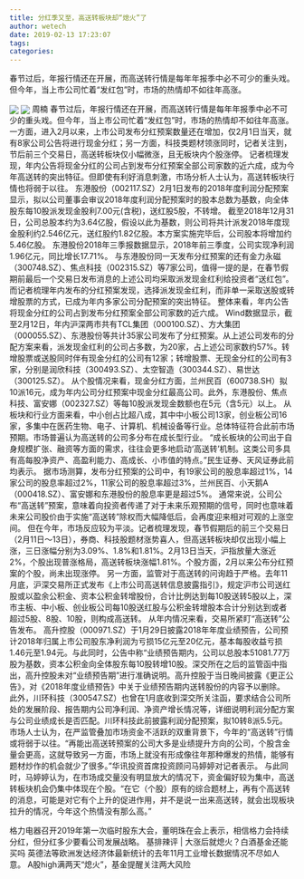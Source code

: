```yaml
---
title: 分红季又至，高送转板块却“熄火”了
author: wetech
date: 2019-02-13 17:23:07
tags: 
categories: 
---
```

春节过后，年报行情还在开展，而高送转行情是每年年报季中必不可少的重头戏。但今年，当上市公司忙着“发红包”时，市场的热情却不如往年高涨。
<!-- more -->
<img align="center" border="0" src="https://imgcdn.yicai.com/uppics/images/2019/02/babdfc244eb245c05bf13c5c021d67c9.jpg" />
<img align="center" border="0" src="https://imgcdn.yicai.com/uppics/images/2019/02/d0432b7e5605f1e12e8a94638ec968ad.jpg" />
周楠
春节过后，年报行情还在开展，而高送转行情是每年年报季中必不可少的重头戏。但今年，当上市公司忙着“发红包”时，市场的热情却不如往年高涨。
一方面，进入2月以来，上市公司发布分红预案数量还在增加，仅2月1日当天，就有8家公司公告将进行现金分红；另一方面，科技类题材领涨同时，记者关注到，节后前三个交易日，高送转板块仅小幅微涨，且无板块内个股涨停。
记者梳理发现，年内公告将现金分红的公司占到发布分红预案全部公司家数的近六成，成为今年高送转的突出特征。但即使有利好消息刺激，市场分析人士认为，高送转板块行情也将弱于以往。
东港股份（002117.SZ）2月1日发布的2018年度利润分配预案显示，拟以公司董事会审议2018年度利润分配预案时的股本总数为基数，向全体股东每10股派发现金股利7.00元(含税)，送红股5股，不转增。
截至2018年12月31日，公司总股本约为3.64亿股，假设以此为基数，则公司将共计派发2018年度现金股利约2.546亿元，送红股约1.82亿股。本方案实施完毕后，公司股本将增加约5.46亿股。
东港股份2018年三季报数据显示，2018年前三季度，公司实现净利润1.96亿元，同比增长17.71%。
与东港股份同一天发布分红预案的还有金力永磁（300748.SZ）、焦点科技（002315.SZ）等7家公司，值得一提的是，在春节假期前最后一个交易日发布消息的上述公司均采取派发现金红利给投资者“送红包”。
而记者梳理年内发布的分红预案发现，选择派发现金红利，而非单一采取送股或转增股票的方式，已成为年内多家公司分配预案的突出特征。
整体来看，年内公告将现金分红的公司占到发布分红预案全部公司家数的近六成。
Wind数据显示，截至2月12日，年内沪深两市共有TCL集团（000100.SZ）、方大集团（000055.SZ）、东港股份等共计35家公司发布了分红预案。从上述公司发布的分配方案来看，派发现金红利的公司占多数，为20家，占上述公司家数约57%。转增股票或送股同时伴有现金分红的公司有12家；转增股票、无现金分红的公司有3家，分别是润欣科技（300493.SZ）、太空智造（300344.SZ）、易世达（300125.SZ）。
从个股情况来看，现金分红方面，兰州民百（600738.SH）拟10派16元，成为年内公司分红预案中现金分红最高公司。此外，东港股份、焦点科技、富安娜（002327.SZ）等每10股派发现金数额也在5元（含5元）以上。
从板块和行业方面来看，中小创占比超八成，其中中小板公司13家，创业板公司16家，多集中在医药生物、电子、计算机、机械设备等行业。总体特征符合此前市场预期。市场普遍认为高送转的公司多分布在成长型行业。
“成长板块的公司出于自身规模扩张、融资等方面的需求，往往会更多地启动‘高送转’机制。这类公司多具有高每股净资产、高盈利能力、高成长、小市值的特点。”民生证券、天风证券此前均表示。
据市场测算，发布分红预案的公司中，有19家公司的股息率超过1%，14家公司的股息率超过2%，11家公司的股息率超过3%，兰州民百、小天鹅A（000418.SZ）、富安娜和东港股份的股息率更是超过5%。
通常来说，公司公布“高送转”预案，意味着向投资者传递了对于未来乐观预期的信号，同时也意味着未来公司股价由于实施“高送转”除权而大幅降低后，会再度迎来相对可观的上涨空间。
但在今年，市场反应较为平淡。记者梳理发现，春节假期后的前三个交易日（2月11日～13日），券商、科技股题材涨势喜人，但高送转板块却仅出现小幅上涨，三日涨幅分别为3.09%、1.8%和1.81%。2月13日当天，沪指放量大涨近2%，个股出现普涨格局，高送转板块涨幅1.81%。个股方面，2月以来公布分红预案的个股，尚未出现涨停。
另一方面，监管对于高送转的问询趋于严格。去年11月底，沪深交易所正式发布《上市公司高送转信息披露指引》，规定沪市公司送红股或以盈余公积金、资本公积金转增股份，合计比例达到每10股送转5股以上，深市主板、中小板、创业板公司每10股送红股与公积金转增股本合计分别达到或者超过5股、8股、10股，则构成高送转。
从年内情况来看，交易所紧盯“高送转”公告发布。
高升控股（000971.SZ）于1月29日披露2018年年度业绩预告，公司预计2018年归属上市公司股东净利润为亏损15亿元至20亿元，基本每股收益亏损1.46元至1.94元。与此同时，公告中称“业绩预告期内，公司以总股本51081.77万股为基数，资本公积金向全体股东每10股转增10股。深交所在之后的监管函中指出，高升控股未对“业绩预告期”进行准确说明。高升控股于当日晚间披露《更正公告》，对《2018年度业绩预告》中关于业绩预告期内送转股份的内容予以删除。
此外，川环科技（300547.SZ）也曾在1月底收到深交所关注函，要求结合公司所处的发展阶段、报告期内公司净利润、净资产增长情况等，详细说明利润分配方案与公司业绩成长是否匹配。川环科技此前披露利润分配预案，拟10转8派5.5元。
市场人士认为，在严监管叠加市场资金不活跃的双重背景下，今年的“高送转”行情或将弱于以往。“再能出高送转预案的公司大多是业绩提升方向的公司，个股含金量会更高，这就导致另一方面，市场上就没有形成像往年那种爆发的热情，能够有题材炒作的机会就少了很多。”华讯投资首席投资顾问马婷婷对记者表示。
与此同时，马婷婷认为，在市场成交量没有明显放大的情况下，资金偏好较为集中，高送转板块机会仍集中体现在个股。“在它（个股）原有的综合题材上，再有个高送转的消息，可能是对它有个上升的促进作用，并不是说一出来高送转，就会出现板块拉升的情况，今年这个热情没有那么高。”
 
 
格力电器召开2019年第一次临时股东大会，董明珠在会上表示，相信格力会持续分红，但分红多少要看公司发展战略。
基排辣评 | 大涨后就熄火？白酒基金还能买吗
英德法等欧洲发达经济体最新统计的去年11月工业增长数据情况不尽如人意。
A股high满两天“熄火”，基金提醒关注两大风险
